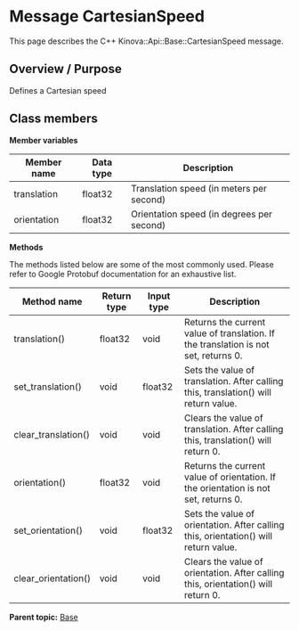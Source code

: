# Message CartesianSpeed

This page describes the C++ Kinova::Api::Base::CartesianSpeed message.

## Overview / Purpose

Defines a Cartesian speed

## Class members

 **Member variables** 

|Member name|Data type|Description|
|-----------|---------|-----------|
|translation|float32|Translation speed \(in meters per second\)|
|orientation|float32|Orientation speed \(in degrees per second\)|

 **Methods** 

The methods listed below are some of the most commonly used. Please refer to Google Protobuf documentation for an exhaustive list.

|Method name|Return type|Input type|Description|
|-----------|-----------|----------|-----------|
|translation\(\)|float32|void|Returns the current value of translation. If the translation is not set, returns 0.|
|set\_translation\(\)|void|float32|Sets the value of translation. After calling this, translation\(\) will return value.|
|clear\_translation\(\)|void|void|Clears the value of translation. After calling this, translation\(\) will return 0.|
|orientation\(\)|float32|void|Returns the current value of orientation. If the orientation is not set, returns 0.|
|set\_orientation\(\)|void|float32|Sets the value of orientation. After calling this, orientation\(\) will return value.|
|clear\_orientation\(\)|void|void|Clears the value of orientation. After calling this, orientation\(\) will return 0.|

**Parent topic:** [Base](../references/summary_Base.md)

